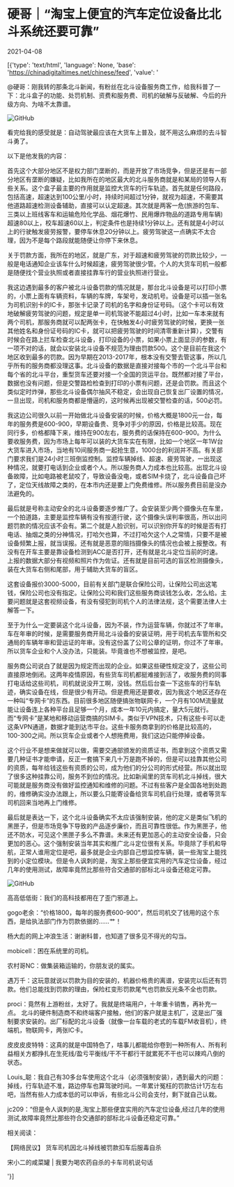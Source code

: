 # 硬哥｜“淘宝上便宜的汽车定位设备比北斗系统还要可靠”

2021-04-08

[{'type': 'text/html', 'language': None, 'base': 'https://chinadigitaltimes.net/chinese/feed', 'value': '

@硬哥：刚我转的那条北斗新闻，有粉丝在北斗设备服务商工作，给我科普了一下：北斗盒子的功能、处罚机制、资费和服务费、司机的破解与反破解、今后的升级方向、为啥不太靠谱。



![GitHub](https://chinadigitaltimes.net/chinese/files/2021/04/image-1617882033456.png)

看完给我的感受就是：自动驾驶最应该在大货车上普及，就不用这么麻烦的去斗智斗勇了。

以下是他发我的内容：

首先这个大部分地区不是权力部门垄断的，而是开放了市场竞争，但是还是有一部分地区有垄断的嫌疑，比如我所在的地区最大的北斗服务商就是和某局的领导人有些关系。这个盒子最主要的作用就是监控大货车的行车轨迹。首先就是任何路段，包括高速，超速达到100公里/小时，持续时间超过1分钟，就视为超速，不需要其他道路超速检测设备辅助，直接可以认定超速。其次就是两客一危(旅游的包车、三类以上班线客车和运输危险化学品、烟花爆竹、民用爆炸物品的道路专用车辆)超速80以上，校车超速60以上，判定条件也是持续1分钟以上。还有就是4小时以上的行驶触发疲劳报警，要停车休息20分钟以上。疲劳驾驶这一点确实不太合理，因为不是每个路段就能随便让你停下来休息。

关于罚款方面，我所在的地区，就是广东，对于超速和疲劳驾驶的罚款比较少，一般是电话通知企业该车什么时候超速，疲劳驾驶很少管。个人的大货车司机一般都是随便找个营业执照或者直接挂靠车行的营业执照进行营业。

我这边遇到最多的客户被北斗设备罚款的情况就是，那台北斗设备是可以打印小票的，小票上面有车辆资料，车辆的车牌，车架号，发动机号。设备是可以插一张名为司机识别卡的IC卡，那张卡记录了司机的名字和身份证号码。（这个卡可以有效地破解疲劳驾驶的问题，规定是单一司机驾驶不能超过4小时，比如一车本来就有两个司机，那服务商就可以配两张卡，在快触发4小时疲劳驾驶的时候，更换一张其他姓名和身份证号码的IC卡，就可以把疲劳驾驶的时间清零重新计算），交警有时候会在路上拦车检查北斗设备，打印设备的小票，如果小票上面显示的参数，有一项不对的话，就会以安装北斗设备不规范为理由罚款500。这个是目前在我这个地区收到最多的罚款。因为早期在2013-2017年，根本没有交警去管这事，所以几乎所有的服务商都没理这事。北斗设备的数据是直接对接每个市的一个北斗平台和每个省的北斗平台，重型货车还要对接一个全国的货运平台。既然都对接了平台，数据也没有问题，但是交警路检检查到打印的小票有问题，还是会罚款。而且这个类似定时炸弹，那些北斗设备偶尔抽风不稳定，会出现自己恢复出厂设置的情况，一旦出现，司机和服务商都是懵逼的，这时候再出现被交警检查的话，500必罚。

我这边公司很久以前一开始做北斗设备安装的时候，价格大概是1800元一台，每年的服务费是600-900，早期设备贵、竞争对手少的原因，价格是比较高。现在同行多，价格都降下来，维持在900左右，服务费的话保持在600-900。为什么要收服务费，因为市场上每年可以装的大货车实在有限，比如一个地区一年1W台大货车进入市场，当地有10间服务商一起抢生意，1000台的利润并不高。有关部门要求我们是24小时三班倒监控制。监控车辆掉线、超速、疲劳驾驶，一出现这种情况，就要打电话到企业或者个人。所以服务商人力成本也比较高。出现北斗设备故障，比如电路被老鼠咬了，导致设备没电，或者SIM卡烧了，北斗设备自己坏了，定位天线故障之类的，在本市内还是要上门免费维修。所以服务费目前是没办法避免的。

最后就是号称主动安全的北斗设备要逐步推广了。会安装至少两个摄像头在车里，一个拍道路，主要是监控车辆有没有按道行驶，这个摄像头误判率很高，所以出问题罚款的情况应该不会有。第二个就是人脸识别，可以识别你开车的时候是否有打电话、抽烟之类的分神情况，打哈欠也算，不过打哈欠这个人之常情，只要不是被设备频繁上报，就当误报。还有就是恶意的阻挡摄像头的情况也会被上报整改。有没有在开车主要是靠设备检测到ACC是否打开，还有就是北斗定位当前的时速。上报的数据大部分有视频和照片作为佐证。还有就是目前可选的盲区检测摄像头，装在大货车右侧和尾部，用于辅助大货车的盲区。

这套设备报价3000-5000，目前有关部门是联合保险公司，让保险公司出这笔钱，保险公司也没有指定。让保险公司和我们这些服务商谈钱怎么收，怎么给。主要问题就是这套视频设备，有没有侵犯到司机个人的法律法规，这个需要法律人士解答一下。

至于为什么一定要装这个北斗设备，因为不装，作为运营车辆，你就过不了年审。车在年审的时候，是需要服务商开局北斗设备的安装证明，用于司机去车管所和交通局的车辆年审和营运证的年审。没有这份盖了公司公章的证明，你过不了年审。所以货车企业和个人没办法，只能装。毕竟谁也不想被监控，是吧。

服务商公司说白了就是因为规定而出现的企业。如果这些硬性规定没了，这些公司直接原地倒闭。这两年疫情原因，有些货车司机都挺难接到活了，收服务费的同事打电话给这些司机，司机就说没开工啊，没钱。然后后台查一下这些车的行车轨迹，确实设备在线，但是很少有开动。但是费用还是要收，因为我这个地区还存在一种叫“专网卡”的东西。目前很多地区随便搞张物联网卡，一个月有100M流量就能让设备连上各种平台且足够一个月，成本一年10元内搞定，量大5元就行。而“专网卡”是某地和移动运营商搞的SIM卡。类似于VPN技术，只有这些卡可以走这条VPN通道，数据才能到达市平台。这些卡服务商拿到的价格是比较高的，100-300之间。所以货车企业或者个人想拖费用，我们这边只能停掉设备。

这个行业不是想来做就可以做，需要交通部颁发的资质证书，而拿到这个资质又需要几种证书才能申请，反正一套搞下来几十万是跑不掉的，但是可以挂靠其他公司的资质，每年给钱这些有资质的公司，成为他们的分公司的形式经营。所以就出现了很多这种挂靠公司，服务不到位的情况。比如新闻里的货车司机北斗掉线，很大可能就是服务商没有做好监控通知和维修的问题。不过有些客户是全国各地到处跑的，维修确实没办法跟上，所以要么只能寄设备给货车司机自行处理，或者等货车司机回来当地再上门维修。

最后就是表达一下，这个北斗设备确实不太应该强制安装，他的定义是类似飞机的黑匣子，但是市场竞争下导致的产品逐步廉价，而且可靠性很低。作为黑匣子，他还不防水，可见这个黑匣子多么不靠谱。未来还有更加恶心的主动安全设备，只会更加的恶心。这个强制安装当年其实和推广北斗定位很有关系。毕竟除了手机和导航，正常人谁用定位是吧，最多就是企业内部自己想监控车辆，装一些淘宝上能找到的小定位模块。但是令人讽刺的是，淘宝上那些便宜实用的汽车定位设备，经过几年的使用测试，故障率竟然比那些符合交通部的部标北斗设备还稳定可靠。

![GitHub](https://chinadigitaltimes.net/chinese/files/2021/04/image-1617881732808.png)



高高低低街：我们的高科技都用在了歪门邪道上。

gogo老余：“价格1800，每年的服务费600-900”，然后司机交了钱用的这个东西，是给执法部门作为罚款依据的……艹！

杨大彪的网上冲浪生活：谢谢科普，也知道了很多见不得光的勾当。

mobicell：困在系统里的司机。

农村哥NC：做集装箱运输的，你朋友说的属实。

遇万千：这玩意就说以罚款为目的安装的，机器价格贵的离谱，安装完以后还有罚款。他们总能找到罚款的理由，保险杠变形罚款尾气也罚款反光条不全也罚款。

proci：竟然有上游粉丝，太好了。我就是终端用户，十年重卡销售，再补充一点。 北斗的硬件制造商不和终端客户接触，他们的客户就是主机厂，这是出厂强制要求安装的。出厂标配的北斗设备（就像一台车载的老式的车载FM收音机），终端机，物联网卡，两张IC卡。

皮皮皮皮特特：这真的就是中国特色了，啥事儿都能给你卷到一种所有人、所有利益相关方都挣扎在生死线/盈亏平衡线/干不干都行干就累死不干也可以辣鸡八倒的状态。

Louis_聪：我自己有30多台车使用这个北斗（必须强制安装），遇到最大的问题：掉线，行车轨迹不准，路边停车也算驾驶时间。一年累计冤枉的罚款估计1万左右吧，当然有些人力成本低的可以申诉，有些北斗公司会支付，剩下就自己认栽。

jc209：“但是令人讽刺的是,淘宝上那些便宜实用的汽车定位设备,经过几年的使用测试,故障率竟然比那些符合交通部的部标北斗设备还稳定可靠。”



相关阅读：





【网络民议】 货车司机因北斗掉线被罚款扣车后服毒自杀





宋小二的咸菜罐 | 我要为喝农药自杀的卡车司机说句话



'}]